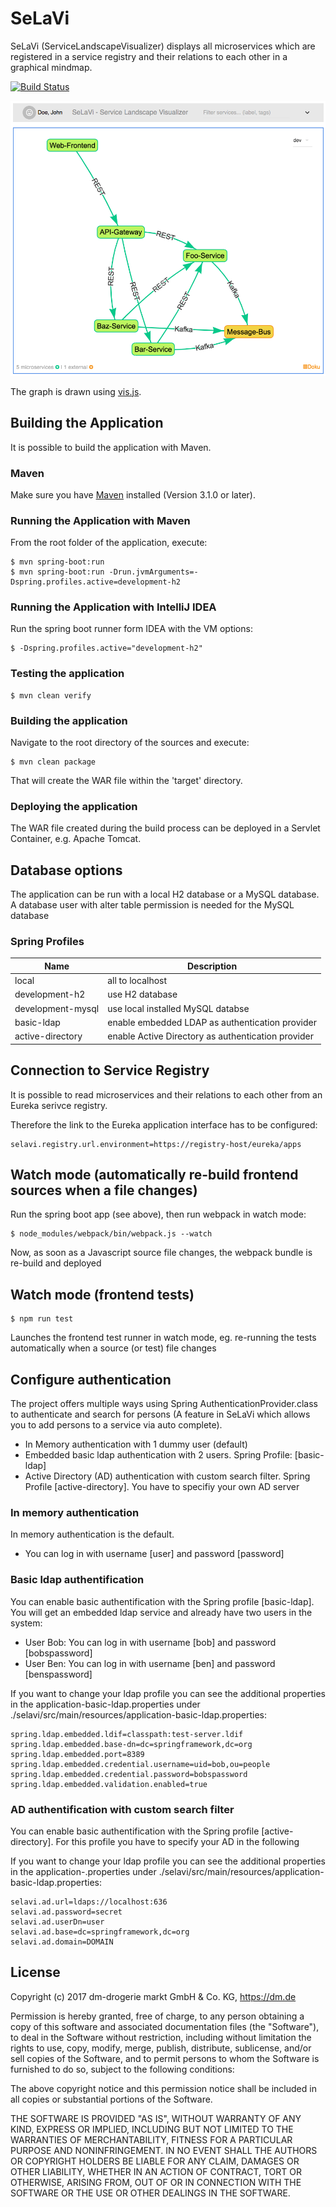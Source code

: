 # SeLaVi
SeLaVi (ServiceLandscapeVisualizer) displays all microservices which are registered in a service registry and their relations to each other in a graphical mindmap.

[![Build Status](https://travis-ci.org/dm-drogeriemarkt/selavi.png)](https://travis-ci.org/dm-drogeriemarkt/selavi)

![SeLaVi Screenshot](screenshot.png)

The graph is drawn using [vis.js](https://github.com/almende/vis "vis.js").

## Building the Application

It is possible to build the application with Maven.

### Maven

Make sure you have [Maven](http://maven.apache.org/ "Maven") installed (Version 3.1.0 or later).

### Running the Application with Maven

From the root folder of the application, execute:

	$ mvn spring-boot:run
	$ mvn spring-boot:run -Drun.jvmArguments=-Dspring.profiles.active=development-h2
	
### Running the Application with IntelliJ IDEA

Run the spring boot runner form IDEA with the VM options:
 
    $ -Dspring.profiles.active="development-h2" 

### Testing the application

    $ mvn clean verify
    
### Building the application

Navigate to the root directory of the sources and execute:

    $ mvn clean package

That will create the WAR file within the 'target' directory.

### Deploying the application

The WAR file created during the build process can be deployed in a Servlet Container, e.g. Apache Tomcat.

## Database options

The application can be run with a local H2 database or a MySQL database. A database user with alter table permission
is needed for the MySQL database

### Spring Profiles
| Name | Description |
| ----------- | ----------- |
| local | all to localhost  |
| development-h2 | use H2 database|
| development-mysql | use local installed MySQL databse |
| basic-ldap | enable embedded LDAP as authentication provider |
| active-directory | enable Active Directory as authentication provider |

## Connection to Service Registry

It is possible to read microservices and their relations to each other from an Eureka serivce registry.

Therefore the link to the Eureka application interface has to be configured:

    selavi.registry.url.environment=https://registry-host/eureka/apps

## Watch mode (automatically re-build frontend sources when a file changes)

Run the spring boot app (see above), then run webpack in watch mode:

    $ node_modules/webpack/bin/webpack.js --watch
    
Now, as soon as a Javascript source file changes, the webpack bundle is re-build and deployed 

## Watch mode (frontend tests)

    $ npm run test
    
Launches the frontend test runner in watch mode, eg. re-running the tests automatically when a source (or test) file changes

## Configure authentication
The project offers multiple ways using Spring AuthenticationProvider.class to authenticate and search for persons 
(A feature in SeLaVi which allows you to add persons to a service via auto complete).

- In Memory authentication with 1 dummy user (default)
- Embedded basic ldap authentication with 2 users. Spring Profile: [basic-ldap]
- Active Directory (AD) authentication with custom search filter. Spring Profile [active-directory]. You have to specifiy your own AD server

### In memory authentication
In memory authentication is the default.

- You can log in with username [user] and password [password]


### Basic ldap authentification
You can enable basic authentification with the Spring profile [basic-ldap]. 
You will get an embedded ldap service and already have two users in the system:
 
- User Bob: You can log in with username [bob] and password [bobspassword]
- User Ben: You can log in with username [ben] and password [benspassword]
   
If you want to change your ldap profile you can see the additional properties in the 
application-basic-ldap.properties under ./selavi/src/main/resources/application-basic-ldap.properties:
     
    spring.ldap.embedded.ldif=classpath:test-server.ldif
    spring.ldap.embedded.base-dn=dc=springframework,dc=org
    spring.ldap.embedded.port=8389
    spring.ldap.embedded.credential.username=uid=bob,ou=people
    spring.ldap.embedded.credential.password=bobspassword
    spring.ldap.embedded.validation.enabled=true
    
### AD authentification with custom search filter
You can enable basic authentification with the Spring profile [active-directory]. 
For this profile you have to specify your AD in the following

If you want to change your ldap profile you can see the additional properties in the 
application-.properties under ./selavi/src/main/resources/application-basic-ldap.properties:

    selavi.ad.url=ldaps://localhost:636
    selavi.ad.password=secret
    selavi.ad.userDn=user
    selavi.ad.base=dc=springframework,dc=org
    selavi.ad.domain=DOMAIN

## License

Copyright (c) 2017 dm-drogerie markt GmbH & Co. KG, https://dm.de

Permission is hereby granted, free of charge, to any person obtaining a copy
of this software and associated documentation files (the "Software"), to deal
in the Software without restriction, including without limitation the rights
to use, copy, modify, merge, publish, distribute, sublicense, and/or sell
copies of the Software, and to permit persons to whom the Software is
furnished to do so, subject to the following conditions:

The above copyright notice and this permission notice shall be included in all
copies or substantial portions of the Software.

THE SOFTWARE IS PROVIDED "AS IS", WITHOUT WARRANTY OF ANY KIND, EXPRESS OR
IMPLIED, INCLUDING BUT NOT LIMITED TO THE WARRANTIES OF MERCHANTABILITY,
FITNESS FOR A PARTICULAR PURPOSE AND NONINFRINGEMENT. IN NO EVENT SHALL THE
AUTHORS OR COPYRIGHT HOLDERS BE LIABLE FOR ANY CLAIM, DAMAGES OR OTHER
LIABILITY, WHETHER IN AN ACTION OF CONTRACT, TORT OR OTHERWISE, ARISING FROM,
OUT OF OR IN CONNECTION WITH THE SOFTWARE OR THE USE OR OTHER DEALINGS IN THE
SOFTWARE.
